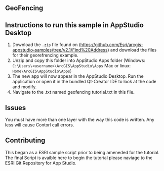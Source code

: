 
## GeoFencing


## Instructions to run this sample in AppStudio Desktop

1. Download the `.zip` file found on (https://github.com/Esri/arcgis-appstudio-samples/tree/v2.1/Find%20Address) and download the files for their georefrencing example.
2. Unzip and copy this folder into AppStudio Apps folder (Windows: `C:\Users\<username>\ArcGIS\AppStudio\Apps` Mac or linux: `Home\ArcGIS\AppStudio\Apps`)
3. The new app will now appear in the AppStudio Desktop. Run the application or open it in the bundled Qt-Creator IDE to look at the code and modify.
4. Navigate to the .txt named geofencing tutorial.txt in this file. 

## Issues

You must have more than one layer with the way this code is written. Any less will cause Contorl call errors. 

## Contributing

This began as a ESRI sample script prior to being ameneded for the tutorial. The final Script is avaible here to begin the tutorial please naviage to the ESRI Git Repository for App Studio.  

